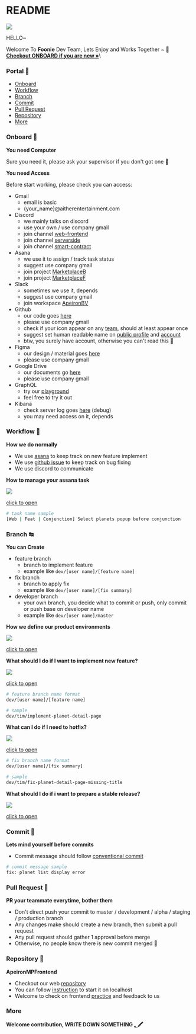 # README

![](/assets/icon.png)

HELLO~

Welcome To **Foonie** Dev Team, Lets Enjoy and Works Together \~ 🍻\
[**Checkout ONBOARD if you are new »**](./#onboard-🚸)\


### Portal 🚀

* [Onboard](./#onboard-)
* [Workflow](./#workflow-)
* [Branch](./#branch-)
* [Commit](./#commit-)
* [Pull Request](./#pull-request-)
* [Repository](./#repository-👾)
* [More](./#more)

### Onboard 🚸

**You need Computer**

Sure you need it, please ask your supervisor if you don't got one 🗿

**You need Access**

Before start working, please check you can access:

* Gmail
  * email is basic
  * {your\_name}@aitherentertainment.com
* Discord
  * we mainly talks on discord
  * use your own / use company gmail
  * join channel [web-frontend](https://discord.com/channels/935721630565552139/960125084268372028)
  * join channel [serverside](https://discord.com/channels/935721630565552139/952153677697781810)
  * join channel [smart-contract](https://discord.com/channels/935721630565552139/940077090819170405)
* Asana
  * we use it to assign / track task status
  * suggest use company gmail
  * join project [MarketplaceB](https://app.asana.com/0/1201597654850083/board)
  * join project [MarketplaceF](https://app.asana.com/0/1202365076394322/board)
* Slack
  * sometimes we use it, depends
  * suggest use company gmail
  * join workspace [ApeironBV](apeironbv.slack.com)
* Github
  * our code goes [here](https://github.com/FoonieMagus)
  * please use company gmail
  * check if your icon appear on any [team](https://github.com/orgs/FoonieMagus/teams), should at least appear once
  * suggest set human readable name on [public profile](https://github.com/settings/profile) and [account](https://github.com/settings/admin)
  * btw, you surely have account, otherwise you can't read this 🗿
* Figma
  * our design / material goes [here](https://www.figma.com/files/project/50547631/Team-project?fuid=1103669907047356160)
  * please use company gmail
* Google Drive
  * our documents go [here](https://drive.google.com/drive/folders/1LEmqmC8iT2ySsSFr-Z8JcRzgSDgGBjNH)
  * please use company gmail
* GraphQL
  * try our [playground](https://api-marketpl-dev.apeironnft.com/graphiql)
  * feel free to try it out
* Kibana
  * check server log goes [here](\(http:/18.136.241.0:9200/\_plugin/kibana/app/discover/#/?\_g=\(filters:!\(\),refreshInterval:\(pause:!t,value:0\),time:\(from:now-15m,to:now\)\)&\_a=\(columns:!\(method,path,level,msg,log\),filters:!\(\),index:f2e35880-e158-11ec-9337-6936773e9fcd,interval:auto,query:\(language:kuery,query:''\),sort:!\(\)\)\)) (debug)
  * you may need access on it, depends

### Workflow 🎢

**How we do normally**

* We use [asana](https://app.asana.com/0/1202365076394322/board) to keep track on new feature implement
* We use [github issue](https://github.com/FoonieMagus/ApeironMPFrontend/issues) to keep track on bug fixing
* We use discord to communicate

**How to manage your assana task**

![](/assets/how-to-manage-asana-task.png)

[click to open](https://docs.google.com/drawings/d/1F\_9vf3WsgswAtaLhCsWxztwPZ8EqpLZHsFxb5gAj2D4/edit)

```sh
# task name sample
[Web | Feat | Conjunction] Select planets popup before conjunction
```

### Branch ↹

**You can Create**

* feature branch
  * branch to implement feature
  * example like `dev/[user name]/[feature name]`
* fix branch
  * branch to apply fix
  * example like `dev/[user name]/[fix summary]`
* developer branch
  * your own branch, you decide what to commit or push, only commit or push base on developer name
  * example like `dev/[user name]/master`

**How we define our product environments**

![](/assets/how-we-separate-branch.png)

[click to open](https://docs.google.com/drawings/d/1BohxnPhz0b4sRSY3t7DBokxDbFt16IUkB7ZCCF9eN6g/edit)

**What should I do if I want to implement new feature?**

![](/assets/how-to-manage-feature-branch.png)

[click to open](https://docs.google.com/drawings/d/1GwBzSknZZZTsK99Lj\_371HR4VRQVxHyM9Fxk7\_RdrXc/edit)

```sh
# feature branch name format
dev/[user name]/[feature name]

# sample
dev/tim/implement-planet-detail-page
```

**What can I do if I need to hotfix?**

![](/assets/how-to-manage-hotfix.png)

[click to open](https://docs.google.com/drawings/d/1--0Lgkp300QKrbETrcc5rGUjp4J\_vUdCEr07yOeIji0/edit)

```sh
# fix branch name format
dev/[user name]/[fix summary]

# sample
dev/tim/fix-planet-detail-page-missing-title
```

**What should I do if i want to prepare a stable release?**

![](/assets/how-to-manage-release-branch.png)

[click to open](https://docs.google.com/drawings/d/1vdNqGAMuwYz1zrR\_uQyFp9yuBnQXoTRavKI88bKQSyU/edit)

### Commit 🧩

**Lets mind yourself before commits**

* Commit message should follow [conventional commit](https://www.conventionalcommits.org/en/v1.0.0/)

```sh
# commit message sample
fix: planet list display error
```

### Pull Request 🔎

**PR your teammate everytime, bother them**

* Don't direct push your commit to master / development / alpha / staging / production branch
* Any changes make should create a new branch, then submit a pull request
* Any pull request should gather 1 approval before merge
* Otherwise, no people know there is new commit merged 🗿

### Repository 👾

**ApeironMPFrontend**

* Checkout our web [repository](https://github.com/FoonieMagus/ApeironMPFrontend)
* You can follow [instruction](https://github.com/FoonieMagus/ApeironMPFrontend#getting-started) to start it on localhost
* Welcome to check on frontend [practice](https://github.com/FoonieMagus/ApeironMPFrontend) and feedback to us

### More

**Welcome contribution, WRITE DOWN SOMETHING ؂🖍**
